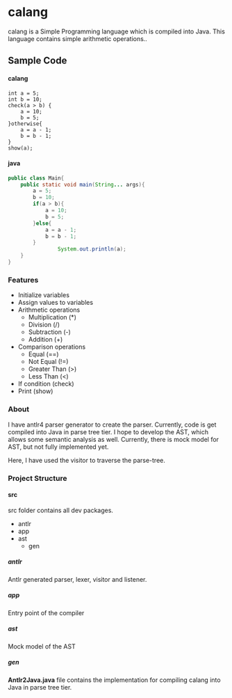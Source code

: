 # calang
calang is a Simple Programming language which is compiled into Java.
This language contains simple arithmetic operations..

## Sample Code

#### calang
```
int a = 5;
int b = 10;
check(a > b) {
    a = 10;
    b = 5;
}otherwise{
    a = a - 1;
    b = b - 1;
}
show(a);
```

#### java
```java
public class Main{
	public static void main(String... args){
		a = 5;
		b = 10;
		if(a > b){
			a = 10;
			b = 5;
		}else{
			a = a - 1;
			b = b - 1;
		}
                System.out.println(a);
	}
}
```

### Features
* Initialize variables
* Assign values to variables
* Arithmetic operations
    * Multiplication (*)
    * Division (/)
    * Subtraction (-)
    * Addition (+)
* Comparison operations
    * Equal (==)
    * Not Equal (!=)
    * Greater Than (>)
    * Less Than (<)
* If condition (check)
* Print (show)

### About
I have antlr4 parser generator to create the parser. 
Currently, code is get compiled into Java in parse tree tier.
I hope to develop the AST, which allows some semantic analysis as well.
Currently, there is mock model for AST, but not fully implemented yet.

Here, I have used the visitor to traverse the parse-tree.

### Project Structure

#### src
src folder contains all dev packages.
* antlr
* app
* ast
    * gen
    
##### antlr
Antlr generated parser, lexer, visitor and listener.

##### app
Entry point of the compiler

##### ast
Mock model of the AST

##### gen
<b>Antlr2Java.java</b> file contains the implementation for 
compiling calang into Java in parse tree tier.

